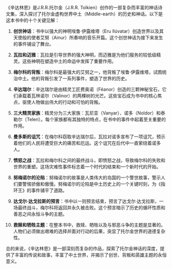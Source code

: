 《辛达林恩》是J.R.R.托尔金（J.R.R. Tolkien）创作的一部复杂而丰富的神话诗文集，深入探讨了托尔金虚构世界中土（Middle-earth）的历史和神话。以下是这本书中的十个关键见解：

1. **创世神话**：书中以强大的神明埃鲁·伊露维塔（Eru Ilúvatar）创造世界以及其天使般的使者艾努（Ainur）所奏响的音乐开篇。这个创世神话为接下来发生的事件铺设了舞台。

2. **瓦拉和迈雅**：瓦拉是引导世界的强大神明，而迈雅是为他们服务的较低级精灵。这些神明在塑造中土的命运中发挥了重要作用。

3. **梅尔科的背叛**：梅尔科是最强大的艾努之一，他背叛了埃鲁·伊露维塔，试图统治中土。他的背叛引发了一系列事件，塑造了世界的历史。

4. **辛达瑞尔**：辛达瑞尔是由精灵工匠费奥诺（Fëanor）创造的三颗神秘宝石，它们承载着瓦林诺尔（Valinor）的两棵树的光芒。这些宝石成为书中的核心焦点，驱使人物做出伟大的行动和可怕的背叛。

5. **三大精灵家族**：精灵分为三大家族：瓦尼亚（Vanyar）、诺多（Noldor）和泰勒尔（Teleri）。每个家族都有其独特的特点，在书中的事件中起着至关重要的作用。

6. **曼多斯的诅咒**：在梅尔科窃取辛达瑞尔后，瓦拉对诺多宣布了一项诅咒，预示着他们的人民将遭受巨大的痛苦和厄运。这个诅咒在后代中一直萦绕着诺多人。

7. **愤怒之战**：瓦拉和梅尔科之间的最终战斗，即愤怒之战，导致梅尔科的失败和世界的重塑。这场灾难性事件标志着一个时代的结束和一个新时代的开始。

8. **努梅诺尔的沦陷**：努梅诺尔的故事是人类伟大的岛国的一个警世故事，警示人们要警惕骄傲和傲慢。努梅诺尔的沦陷是中土历史上的一个关键时刻，为《指环王》的事件铺平了道路。

9. **达戈尔·达戈拉斯的预言**：书中以一则预言结束，预言了达戈尔·达戈拉斯，一场最终战斗，梅尔科将返回并永久被击败。这个预言暗示了历史的循环性质和善恶之间永恒斗争的主题。

10. **救赎和牺牲主题**：在整本书中，救赎、牺牲以及与邪恶斗争的主题是显著的。人物们必须做出艰难的选择并面对行动的后果，突显了托尔金世界的道德复杂性。

总的来说，《辛达林恩》是一部深刻而复杂的作品，探索了托尔金神话的深度，提供了丰富的传说和故事，丰富了中土世界，并揭示了创世、背叛和英雄主题的永恒意义。